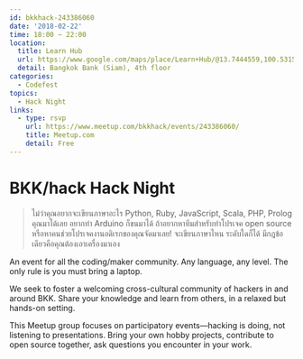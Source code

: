 ```yaml
---
id: bkkhack-243386060
date: '2018-02-22'
time: 18:00 ~ 22:00
location:
  title: Learn Hub
  url: https://www.google.com/maps/place/Learn+Hub/@13.7444559,100.5315245,17z/data=!4m8!1m2!2m1!1slearn+hub%2B!3m4!1s0x30e29ed20f89d211:0x810d7dd9fa79451d!8m2!3d13.74532!4d100.534531
  detail: Bangkok Bank (Siam), 4th floor
categories:
  - Codefest
topics:
  - Hack Night
links:
  - type: rsvp
    url: https://www.meetup.com/bkkhack/events/243386060/
    title: Meetup.com
    detail: Free
---
```

# BKK/hack Hack Night

> ไม่ว่าคุณอยากจะเขียนภาษาอะไร Python, Ruby, JavaScript, Scala, PHP, Prolog คุณมาได้เลย อยากทำ Arduino ก็ขนมาได้ ถ้าอยากหาทีมสำหรับทำโปรเจค open source หรือหาคนช่วยโปรเจคงานอดิเรกของคุณจัดมาเลย! จะเขียนภาษาไหน ระดับใดก็ได้ มีกฎข้อเดียวคือคุณต้องเอาเครื่องมาเอง

An event for all the coding/maker community. Any language, any level. The only rule is you must bring a laptop.

We seek to foster a welcoming cross-cultural community of hackers in and around BKK. Share your knowledge and learn from others, in a relaxed but hands-on setting.

This Meetup group focuses on participatory events—hacking is doing, not listening to presentations. Bring your own hobby projects, contribute to open source together, ask questions you encounter in your work.
